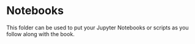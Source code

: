 # Notebooks

This folder can be used to put your Jupyter Notebooks or scripts as you follow along with the book.

